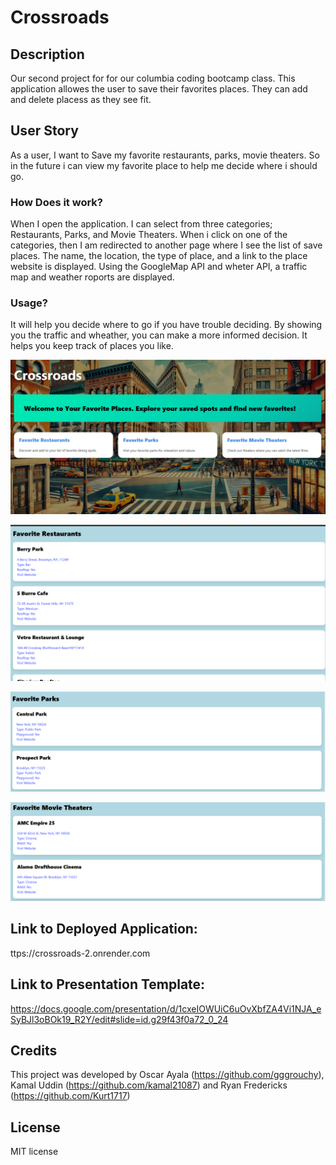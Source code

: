 # Crossroads

## Description
Our second project for for our columbia coding bootcamp class. This application allowes the user to save their favorites places. They can add and delete placess as they see fit. 

## User Story 
As a user, 
I want to Save my favorite restaurants, parks, movie theaters. So in the future i can view my favorite place to help me decide where i should go.   

### How Does it work?
When I open the application. I can select from three categories; Restaurants, Parks, and Movie Theaters. When i click on one of the categories, 
then I am redirected to another page where I see the list of save places. The name, the location, the type of place, and a link to the place website is displayed. 
Using the GoogleMap API and wheter API, a traffic map and weather roports are displayed. 

### Usage?
It will help you decide where to go if you have trouble deciding. 
By showing you the traffic and wheather, you can make a more informed decision. 
It helps you keep track of places you like. 

![alt text](client/public/ReadMeimgOne.png)

![alt text](client/public/ReadMeimgTwo.png)

![alt text](client/public/ReadMeimgThree.png)

![alt text](client/public/ReadMeimgFour.png)


## Link to Deployed Application:
ttps://crossroads-2.onrender.com

## Link to Presentation Template:
https://docs.google.com/presentation/d/1cxeIOWUiC6uOvXbfZA4Vi1NJA_eSyBJl3oBOk19_R2Y/edit#slide=id.g29f43f0a72_0_24

## Credits
  This project was developed by Oscar Ayala (https://github.com/gggrouchy), Kamal Uddin (https://github.com/kamal21087) and Ryan Fredericks (https://github.com/Kurt1717)

## License
  MIT license